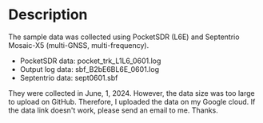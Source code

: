 # **Description**
The sample data was collected using PocketSDR (L6E) and Septentrio Mosaic-X5 (multi-GNSS, multi-frequency). 

* PocketSDR data: pocket_trk_L1L6_0601.log
* Output log data: sbf_B2bE6BL6E_0601.log
* Septentrio data: sept0601.sbf

They were collected in June, 1, 2024. However, the data size was too large to upload on GitHub. Therefore, I uploaded the data on my Google cloud. If the data link doesn't work, please send an email to me. Thanks.
